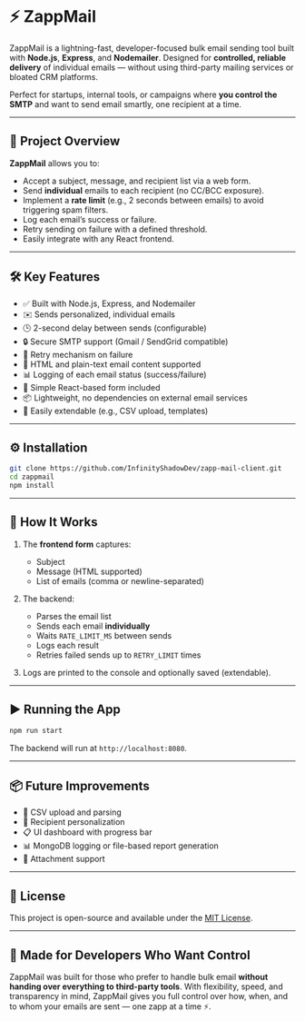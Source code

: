 # ⚡ ZappMail

ZappMail is a lightning-fast, developer-focused bulk email sending tool built with **Node.js**, **Express**, and **Nodemailer**. Designed for **controlled, reliable delivery** of individual emails — without using third-party mailing services or bloated CRM platforms.

Perfect for startups, internal tools, or campaigns where **you control the SMTP** and want to send email smartly, one recipient at a time.

---

## 🚀 Project Overview

**ZappMail** allows you to:

- Accept a subject, message, and recipient list via a web form.
- Send **individual** emails to each recipient (no CC/BCC exposure).
- Implement a **rate limit** (e.g., 2 seconds between emails) to avoid triggering spam filters.
- Log each email’s success or failure.
- Retry sending on failure with a defined threshold.
- Easily integrate with any React frontend.

---

## 🛠 Key Features

- ✅ Built with Node.js, Express, and Nodemailer  
- ✉️ Sends personalized, individual emails  
- 🕒 2-second delay between sends (configurable)  
- 🔒 Secure SMTP support (Gmail / SendGrid compatible)  
- 🧠 Retry mechanism on failure  
- 📝 HTML and plain-text email content supported  
- 📊 Logging of each email status (success/failure)  
- 🧪 Simple React-based form included  
- 📦 Lightweight, no dependencies on external email services  
- 🔧 Easily extendable (e.g., CSV upload, templates)

---

## ⚙️ Installation

```bash
git clone https://github.com/InfinityShadowDev/zapp-mail-client.git
cd zappmail
npm install
````

---

## 🧪 How It Works

1. The **frontend form** captures:

   * Subject
   * Message (HTML supported)
   * List of emails (comma or newline-separated)

2. The backend:

   * Parses the email list
   * Sends each email **individually**
   * Waits `RATE_LIMIT_MS` between sends
   * Logs each result
   * Retries failed sends up to `RETRY_LIMIT` times

3. Logs are printed to the console and optionally saved (extendable).

---

## ▶️ Running the App

```bash
npm run start
```

The backend will run at `http://localhost:8080`.

---

## 📦 Future Improvements

* 🧩 CSV upload and parsing
* 👤 Recipient personalization
* 📋 UI dashboard with progress bar
* 📊 MongoDB logging or file-based report generation
* 📧 Attachment support

---

## 🪪 License

This project is open-source and available under the [MIT License](LICENSE).

---

## 🧠 Made for Developers Who Want Control

ZappMail was built for those who prefer to handle bulk email **without handing over everything to third-party tools**. With flexibility, speed, and transparency in mind, ZappMail gives you full control over how, when, and to whom your emails are sent — one zapp at a time ⚡.
